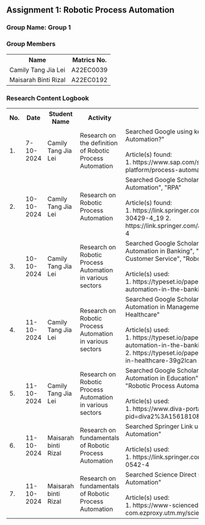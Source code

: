 <!DOCTYPE html>
<html lang="en">

<body>

<h2>Assignment 1: Robotic Process Automation</h2>

<div class="group-section">
    <h3>Group Name: Group 1</h3>
    <h3>Group Members</h3>
    <table>
        <tr>
            <th>Name</th>
            <th>Matrics No.</th>
        </tr>
        <tr>
            <td>Camily Tang Jia Lei</td>
            <td>A22EC0039</td>
        </tr>
        <tr>
            <td>Maisarah Binti Rizal</td>
            <td>A22EC0192</td>
        </tr>
    </table>
</div>

<div class="logbook-section">
    <h3>Research Content Logbook</h3>
    <table>
        <tr>
            <th>No.</th>
            <th>Date</th>
            <th>Student Name</th>
            <th>Activity</th>
            <th>Details</th>
        </tr>
        <tr>
            <td>1.</td>
            <td>7-10-2024</td>
            <td>Camily Tang Jia Lei</td>
            <td>Research on the definition of Robotic Process Automation</td>
            <td>Searched Google using keyword: 
            "What is Robotic Process Automation?"
            <br>
            <br>
            Article(s) found:
            <br>
            1. https://www.sap.com/sea/products/technology-platform/process-automation/what-is-rpa.html
            </td>
        </tr>
        <tr>
            <td>2.</td>
            <td>10-10-2024</td>
            <td>Camily Tang Jia Lei</td>
            <td>Research on Robotic Process Automation</td>
            <td>Searched Google Scholar using keywords: "Robotic Process Automation", "RPA"            
            <br>
            <br>
            Article(s) found:
            <br>
            1. https://link.springer.com/chapter/10.1007/978-3-030-30429-4_19
            2. https://link.springer.com/article/10.1007/s12599-018-0542-4
            </td>
        </tr>
        <tr>
            <td>3.</td>
            <td>10-10-2024</td>
            <td>Camily Tang Jia Lei</td>
            <td>Research on Robotic Process Automation in various sectors</td>
            <td>Searched Google Scholar using keywords: "Robotic Process Automation in Banking", "Robotic Process Automation in Customer Service", "Robotic Process Automation in Business"
            <br><br>
            Article(s) used: 
            <br>
            1. https://typeset.io/papers/the-rise-of-robotic-process-automation-in-the-banking-sector-2mp6330a15
            </td>
        </tr>
        <tr>
            <td>4.</td>
            <td>11-10-2024</td>
            <td>Camily Tang Jia Lei</td>
            <td>Research on Robotic Process Automation in various sectors</td>
            <td>Searched Google Scholar using keywords: "Robotic Process Automation in Management", "Robotic Process Automation in Healthcare"
            <br><br>
            Article(s) used: 
            <br>
            1. https://typeset.io/papers/the-rise-of-robotic-process-automation-in-the-banking-sector-2mp6330a15
            <br>
            2. https://typeset.io/papers/robotic-process-automation-rpa-in-healthcare-39g2lcan
            </td>
        </tr>
        <tr>
            <td>5.</td>
            <td>11-10-2024</td>
            <td>Camily Tang Jia Lei</td>
            <td>Research on Robotic Process Automation in various sectors</td>
            <td>Searched Google Scholar using keywords: "Robotic Process Automation in Education", "Robotic Process Automation in HR", "Robotic Process Automation in the Government"
            <br><br>
            Article(s) used: 
            <br>
            1. https://www.diva-portal.org/smash/record.jsf?pid=diva2%3A1561810&dswid=-2371
            </td>
        </tr>
        <tr>
            <td>6.</td>
            <td>11-10-2024</td>
            <td>Maisarah binti Rizal</td>
            <td>Research on fundamentals of Robotic Process Automation</td>
            <td>Searched Springer Link using keywords: "Robotic Process Automation"
            <br><br>
            Article(s) used: 
            <br>
            1. https://link.springer.com/article/10.1007/s12599-018-0542-4
            </td>
        </tr>
        <tr>
            <td>7.</td>
            <td>11-10-2024</td>
            <td>Maisarah binti Rizal</td>
            <td>Research on fundamentals of Robotic Process Automation</td>
            <td>Searched Science Direct using keywords: "Robotic Process Automation"
            <br><br>
            Article(s) used: 
            <br>
            1. https://www-sciencedirect-com.ezproxy.utm.my/science/article/pii/S0306437924000899
            </td>
        </tr>
    </table>
</div>

</body>
</html>
